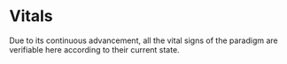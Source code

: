 # Vitals
Due to its continuous advancement, all the vital signs of the paradigm are verifiable here according to their current state.
